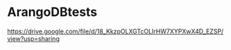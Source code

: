 # ArangoDBtests

https://drive.google.com/file/d/18_KkzpOLXGTcOLIrHW7XYPXwX4D_EZSP/view?usp=sharing
